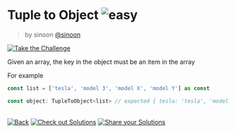 <!--info-header-start--><h1>Tuple to Object <img src="https://img.shields.io/badge/-easy-90bb12" alt="easy"/> </h1><blockquote><p>by sinoon <a href="https://github.com/sinoon" target="_blank">@sinoon</a></p></blockquote><p><a href="https://type-challenges.netlify.app/11/play" target="_blank"><img src="https://img.shields.io/badge/-Take%20the%20Challenge-3178c6?logo=typescript" alt="Take the Challenge"/></a> </p><!--info-header-end-->

Given an array, the key in the object must be an item in the array


For example

```ts
const list = ['tesla', 'model 3', 'model X', 'model Y'] as const

const object: TupleToObject<list> // expected { tesla: 'tesla', 'model 3': 'model 3', 'model Y': 'model Y'}

```

<!--info-footer-start--><br><a href="../../README.md" target="_blank"><img src="https://img.shields.io/badge/-Back-grey" alt="Back"/></a> <a href="https://type-challenges.netlify.app/11/solutions" target="_blank"><img src="https://img.shields.io/badge/-Check%20out%20Solutions-de5a77?logo=awesome-lists&logoColor=white" alt="Check out Solutions"/></a> <a href="https://type-challenges.netlify.app/11/answer" target="_blank"><img src="https://img.shields.io/badge/-Share%20your%20Solutions-green" alt="Share your Solutions"/></a> <!--info-footer-end-->
